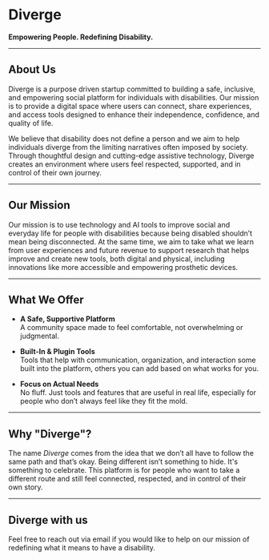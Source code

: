 # Diverge

**Empowering People. Redefining Disability.**

---

## About Us

Diverge is a purpose driven startup committed to building a safe, inclusive, and empowering social platform for individuals with disabilities. Our mission is to provide a digital space where users can connect, share experiences, and access tools designed to enhance their independence, confidence, and quality of life.

We believe that disability does not define a person and we aim to help individuals diverge from the limiting narratives often imposed by society. Through thoughtful design and cutting-edge assistive technology, Diverge creates an environment where users feel respected, supported, and in control of their own journey.

---

## Our Mission

Our mission is to use technology and AI tools to improve social and everyday life for people with disabilities because being disabled shouldn’t mean being disconnected. At the same time, we aim to take what we learn from user experiences and future revenue to support research that helps improve and create new tools, both digital and physical, including innovations like more accessible and empowering prosthetic devices.

---

## What We Offer

- **A Safe, Supportive Platform**  
  A community space made to feel comfortable, not overwhelming or judgmental.

- **Built-In & Plugin Tools**  
  Tools that help with communication, organization, and interaction some built into the platform, others you can add based on what works for you.

- **Focus on Actual Needs**  
  No fluff. Just tools and features that are useful in real life, especially for people who don’t always feel like they fit the mold.

---

## Why "Diverge"?

The name *Diverge* comes from the idea that we don’t all have to follow the same path and that’s okay. Being different isn’t something to hide. It's something to celebrate. This platform is for people who want to take a different route and still feel connected, respected, and in control of their own story.

---

## Diverge with us 

Feel free to reach out via email if you would like to help on our mission of redefining what it means to have a disability.
